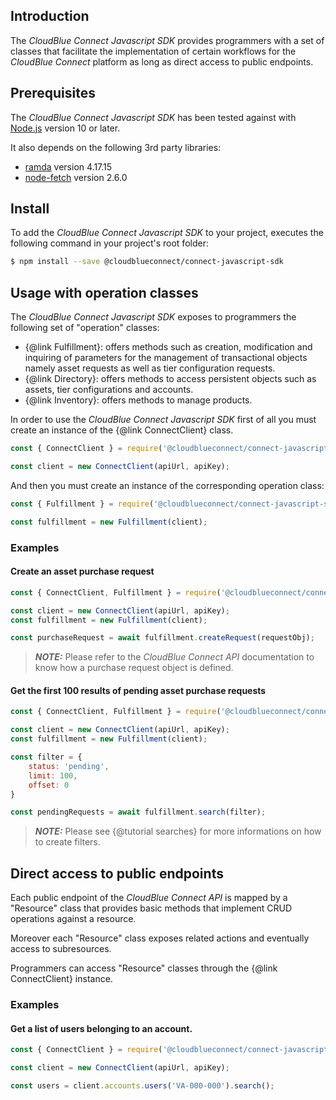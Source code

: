 ## Introduction

The *CloudBlue Connect Javascript SDK* provides programmers with a set of classes that facilitate
the implementation of certain workflows for the *CloudBlue Connect* platform as long as direct access to public endpoints.


## Prerequisites

The *CloudBlue Connect Javascript SDK* has been tested against with [Node.js](https://nodejs.org) version 10 or later.

It also depends on the following 3rd party libraries:

* [ramda](https://ramdajs.com/) version 4.17.15
* [node-fetch](https://github.com/node-fetch/node-fetch) version 2.6.0


## Install

To add the *CloudBlue Connect Javascript SDK* to your project, executes the following command in your project's root folder:

```sh
$ npm install --save @cloudblueconnect/connect-javascript-sdk
```

## Usage with operation classes

The *CloudBlue Connect Javascript SDK* exposes to programmers the following set of "operation" classes:

* {@link Fulfillment}: offers methods such as creation, modification and inquiring of parameters for the management of transactional objects namely asset requests as well as tier configuration requests.
* {@link Directory}: offers methods to access persistent objects such as assets, tier configurations and accounts.
* {@link Inventory}: offers methods to manage products.


In order to use the *CloudBlue Connect Javascript SDK* first of all you must create an instance of the {@link ConnectClient} class.

```js
const { ConnectClient } = require('@cloudblueconnect/connect-javascript-sdk');

const client = new ConnectClient(apiUrl, apiKey);
```

And then you must create an instance of the corresponding operation class:

```js
const { Fulfillment } = require('@cloudblueconnect/connect-javascript-sdk');

const fulfillment = new Fulfillment(client);
```

### Examples

#### Create an asset purchase request

```js
const { ConnectClient, Fulfillment } = require('@cloudblueconnect/connect-javascript-sdk');

const client = new ConnectClient(apiUrl, apiKey);
const fulfillment = new Fulfillment(client);

const purchaseRequest = await fulfillment.createRequest(requestObj);
```

> **_NOTE:_** Please refer to the *CloudBlue Connect API* documentation to know how a purchase request object is defined.

#### Get the first 100 results of pending asset purchase requests

```js
const { ConnectClient, Fulfillment } = require('@cloudblueconnect/connect-javascript-sdk');

const client = new ConnectClient(apiUrl, apiKey);
const fulfillment = new Fulfillment(client);

const filter = {
    status: 'pending',
    limit: 100,
    offset: 0
}

const pendingRequests = await fulfillment.search(filter);
```

> **_NOTE:_**  Please see {@tutorial searches} for more informations on how to create filters.


## Direct access to public endpoints

Each public endpoint of the *CloudBlue Connect API* is mapped by a "Resource" class that provides
basic methods that implement CRUD operations against a resource.

Moreover each "Resource" class exposes related actions and eventually access to subresources.

Programmers can access "Resource" classes through the {@link ConnectClient} instance.

### Examples

#### Get a list of users belonging to an account.

```js
const { ConnectClient } = require('@cloudblueconnect/connect-javascript-sdk');

const client = new ConnectClient(apiUrl, apiKey);

const users = client.accounts.users('VA-000-000').search();
```

